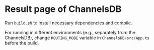 # Result page of ChannelsDB

Run `build.sh` to install necessary dependencies and compile.

For running in different environments (e.g., separately from the ChannelsDB),
change `ROUTING_MODE` variable in `ChannelsDB/src/App.ts` before the build.



